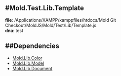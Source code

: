 
#Mold.Test.Lib.Template
---------------------------------------

__file__: /Applications/XAMPP/xamppfiles/htdocs/Mold Git Checkout/MoldJS/Mold/Test/Lib/Template.js  
__dna__: test  


	






##Dependencies
--------------

* [Mold.Lib.Color](../../../Mold/Lib/Color.md) 
* [Mold.Lib.Model](../../../Mold/Lib/Model.md) 
* [Mold.Lib.Document](../../../Mold/Lib/Document.md) 



 

 


 



		

